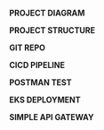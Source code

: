 **PROJECT DIAGRAM**


**PROJECT STRUCTURE**



**GIT REPO**



**CICD PIPELINE**


**POSTMAN TEST**


**EKS DEPLOYMENT**


**SIMPLE API GATEWAY**

